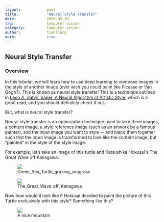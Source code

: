 ```yaml
---
layout:            post
title:             "Neural Style Transfer"
date:              2020-03-10
tag:               Computer vision
category:          Computer vision
author:            tianliang
math:              true
---
```

## Neural Style Transfer

### Overview
In this tutorial, we will learn how to use deep learning to compose images in the style of another image (ever wish you could paint like Picasso or Van Gogh?). This is known as neural style transfer! This is a technique outlined in [Leon A. Gatys' paper, A Neural Algorithm of Artistic Style](https://arxiv.org/abs/1508.06576), which is a great read, and you should definitely check it out.

But, what is neural style transfer?

Neural style transfer is an optimization technique used to take three images, a content image, a style reference image (such as an artwork by a famous painter), and the input image you want to style -- and blend them together such that the input image is transformed to look like the content image, but “painted” in the style of the style image.

For example, let’s take an image of this turtle and Katsushika Hokusai's The Great Wave off Kanagawa:

<div class="album">
   <figure>
      <img src="{{ "/images/v.jpg" | absolute_url }}" />
      <figcaption>Green_Sea_Turtle_grazing_seagrass</figcaption>
   </figure>   
   <figure>
      <img src="{{ "/images/The_Great_Wave_off_Kanagawa.jpg" | absolute_url }}" />
      <figcaption>The_Great_Wave_off_Kanagawa</figcaption>
   </figure>   
</div>

Now how would it look like if Hokusai decided to paint the picture of this Turtle exclusively with this style? Something like this?

<figure>
<img src="{{ "/images/wave_turtle.png" | absolute_url }}" />
<figcaption>A nice mountain</figcaption>
</figure>





